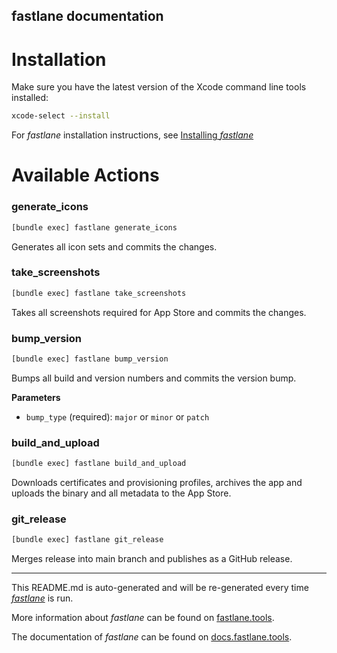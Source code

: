 fastlane documentation
----

# Installation

Make sure you have the latest version of the Xcode command line tools installed:

```sh
xcode-select --install
```

For _fastlane_ installation instructions, see [Installing _fastlane_](https://docs.fastlane.tools/#installing-fastlane)

# Available Actions

### generate_icons

```sh
[bundle exec] fastlane generate_icons
```

Generates all icon sets and commits the changes.

### take_screenshots

```sh
[bundle exec] fastlane take_screenshots
```

Takes all screenshots required for App Store and commits the changes.

### bump_version

```sh
[bundle exec] fastlane bump_version
```

Bumps all build and version numbers and commits the version bump.

**Parameters**
- `bump_type` (required): `major` or `minor` or `patch`

### build_and_upload

```sh
[bundle exec] fastlane build_and_upload
```

Downloads certificates and provisioning profiles, archives the app and uploads the binary and all metadata to the App Store.

### git_release

```sh
[bundle exec] fastlane git_release
```

Merges release into main branch and publishes as a GitHub release.

----

This README.md is auto-generated and will be re-generated every time [_fastlane_](https://fastlane.tools) is run.

More information about _fastlane_ can be found on [fastlane.tools](https://fastlane.tools).

The documentation of _fastlane_ can be found on [docs.fastlane.tools](https://docs.fastlane.tools).
